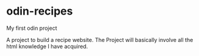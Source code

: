 # odin-recipes
My first odin project

A project to build a recipe website.
The Project will basically involve all the html knowledge I have acquired.
